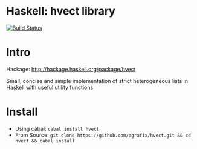 Haskell: hvect library
=====

[![Build Status](https://travis-ci.org/agrafix/hvect.svg)](https://travis-ci.org/agrafix/hvect)

# Intro

Hackage: http://hackage.haskell.org/package/hvect

Small, concise and simple implementation of strict heterogeneous lists in Haskell with useful utility functions

# Install

* Using cabal: `cabal install hvect`
* From Source: `git clone https://github.com/agrafix/hvect.git && cd hvect && cabal install`
